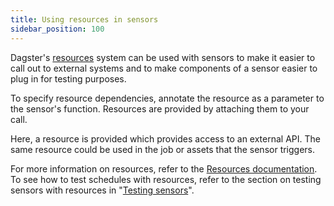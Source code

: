 ```yaml
---
title: Using resources in sensors
sidebar_position: 100
---
```


Dagster's [resources](/guides/build/external-resources/) system can be used with sensors to make it easier to call out to external systems and to make components of a sensor easier to plug in for testing purposes.

To specify resource dependencies, annotate the resource as a parameter to the sensor's function. Resources are provided by attaching them to your <PyObject section="definitions" module="dagster" object="Definitions" /> call.

Here, a resource is provided which provides access to an external API. The same resource could be used in the job or assets that the sensor triggers.

<CodeExample path="docs_snippets/docs_snippets/concepts/resources/pythonic_resources.py" startAfter="start_new_resource_on_sensor" endBefore="end_new_resource_on_sensor" dedent="4" />

For more information on resources, refer to the [Resources documentation](/guides/build/external-resources). To see how to test schedules with resources, refer to the section on testing sensors with resources in "[Testing sensors](/guides/automate/sensors/testing-sensors)".
